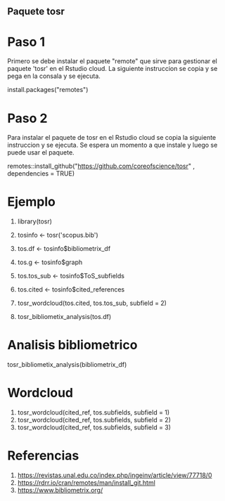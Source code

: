 ## Paquete tosr 

# Paso 1
Primero se debe instalar el paquete "remote" que sirve para gestionar el paquete 'tosr' en el Rstudio cloud. La siguiente instruccion se copia y se pega en la consala y se ejecuta. 

install.packages("remotes")

# Paso 2
Para instalar el paquete de tosr en el Rstudio cloud se copia la siguiente instruccion y se ejecuta. Se espera un momento a que instale y luego se puede usar el paquete.  

remotes::install_github("https://github.com/coreofscience/tosr" , dependencies = TRUE)

# Ejemplo
1. library(tosr)
2. tosinfo <- tosr('scopus.bib')

3. tos.df      <- tosinfo$bibliometrix_df
4. tos.g       <- tosinfo$graph
5. tos.tos_sub <- tosinfo$ToS_subfields
6. tos.cited   <- tosinfo$cited_references


7. tosr_wordcloud(tos.cited, tos.tos_sub, subfield = 2)
8. tosr_bibliometix_analysis(tos.df)


# **Analisis bibliometrico**
tosr_bibliometix_analysis(bibliometrix_df)

# **Wordcloud**
1. tosr_wordcloud(cited_ref, tos.subfields, subfield = 1) 
2. tosr_wordcloud(cited_ref, tos.subfields, subfield = 2)
3. tosr_wordcloud(cited_ref, tos.subfields, subfield = 3)

# Referencias
1. https://revistas.unal.edu.co/index.php/ingeinv/article/view/77718/0
2. https://rdrr.io/cran/remotes/man/install_git.html
2. https://www.bibliometrix.org/
